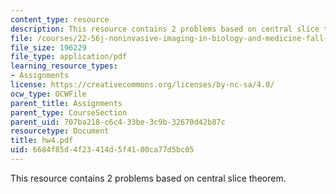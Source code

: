 ```yaml
---
content_type: resource
description: This resource contains 2 problems based on central slice theorem.
file: /courses/22-56j-noninvasive-imaging-in-biology-and-medicine-fall-2005/6684f85d4f23414d5f4100ca77d5bc05_hw4.pdf
file_size: 196229
file_type: application/pdf
learning_resource_types:
- Assignments
license: https://creativecommons.org/licenses/by-nc-sa/4.0/
ocw_type: OCWFile
parent_title: Assignments
parent_type: CourseSection
parent_uid: 707ba218-c6c4-33be-3c9b-32670d42b87c
resourcetype: Document
title: hw4.pdf
uid: 6684f85d-4f23-414d-5f41-00ca77d5bc05
---
```

This resource contains 2 problems based on central slice theorem.